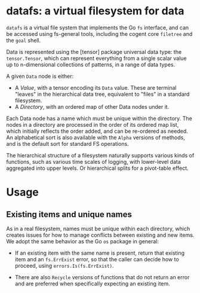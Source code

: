 # datafs: a virtual filesystem for data

`datafs` is a virtual file system that implements the Go `fs` interface, and can be accessed using fs-general tools, including the cogent core `filetree` and the `goal` shell.

Data is represented using the [tensor] package universal data type: the `tensor.Tensor`, which can represent everything from a single scalar value up to n-dimensional collections of patterns, in a range of data types.

A given `Data` node is either:
* A _Value_, with a tensor encoding its `Data` value. These are terminal "leaves" in the hierarchical data tree, equivalent to "files" in a standard filesystem.
* A _Directory_, with an ordered map of other Data nodes under it.

Each Data node has a name which must be unique within the directory. The nodes in a directory are processed in the order of its ordered map list, which initially reflects the order added, and can be re-ordered as needed.  An alphabetical sort is also available with the `Alpha` versions of methods, and is the default sort for standard FS operations.

The hierarchical structure of a filesystem naturally supports various kinds of functions, such as various time scales of logging, with lower-level data aggregated into upper levels.  Or hierarchical splits for a pivot-table effect.

# Usage

## Existing items and unique names

As in a real filesystem, names must be unique within each directory, which creates issues for how to manage conflicts between existing and new items. We adopt the same behavior as the Go `os` package in general:

* If an existing item with the same name is present, return that existing item and an `fs.ErrExist` error, so that the caller can decide how to proceed, using `errors.Is(fs.ErrExist)`.

* There are also `Recycle` versions of functions that do not return an error and are preferred when specifically expecting an existing item.


